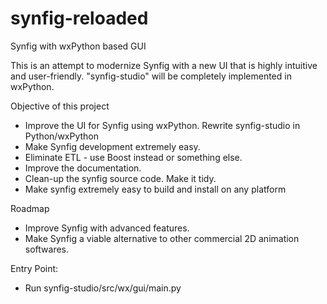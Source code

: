 # synfig-reloaded
Synfig with wxPython based GUI

This is an attempt to modernize Synfig with a new UI that is highly intuitive and user-friendly.
"synfig-studio" will be completely implemented in wxPython.

Objective of this project
- Improve the UI for Synfig using wxPython. Rewrite synfig-studio in Python/wxPython
- Make Synfig development extremely easy.
- Eliminate ETL - use Boost instead or something else.
- Improve the documentation.
- Clean-up the synfig source code. Make it tidy.
- Make synfig extremely easy to build and install on any platform

Roadmap
- Improve Synfig with advanced features.
- Make Synfig a viable alternative to other commercial 2D animation softwares.

Entry Point:
- Run synfig-studio/src/wx/gui/main.py
